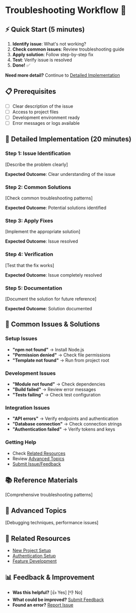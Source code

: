 # Troubleshooting Workflow 🔧

## ⚡ Quick Start (5 minutes)
1. **Identify issue**: What's not working?
2. **Check common issues**: Review troubleshooting guide
3. **Apply solution**: Follow step-by-step fix
4. **Test**: Verify issue is resolved
5. **Done!** ✅

**Need more detail?** Continue to [Detailed Implementation](#detailed-implementation)

## 📋 Prerequisites
- [ ] Clear description of the issue
- [ ] Access to project files
- [ ] Development environment ready
- [ ] Error messages or logs available

## 📖 Detailed Implementation (20 minutes)

### Step 1: Issue Identification
[Describe the problem clearly]

**Expected Outcome**: Clear understanding of the issue

### Step 2: Common Solutions
[Check common troubleshooting patterns]

**Expected Outcome**: Potential solutions identified

### Step 3: Apply Fixes
[Implement the appropriate solution]

**Expected Outcome**: Issue resolved

### Step 4: Verification
[Test that the fix works]

**Expected Outcome**: Issue completely resolved

### Step 5: Documentation
[Document the solution for future reference]

**Expected Outcome**: Solution documented

## 🔧 Common Issues & Solutions

### Setup Issues
- **"npm not found"** → Install Node.js
- **"Permission denied"** → Check file permissions
- **"Template not found"** → Run from project root

### Development Issues
- **"Module not found"** → Check dependencies
- **"Build failed"** → Review error messages
- **"Tests failing"** → Check test configuration

### Integration Issues
- **"API errors"** → Verify endpoints and authentication
- **"Database connection"** → Check connection strings
- **"Authentication failed"** → Verify tokens and keys

### Getting Help
- Check [Related Resources](#related-resources)
- Review [Advanced Topics](#advanced-topics)
- [Submit Issue/Feedback](#feedback)

## 📚 Reference Materials
[Comprehensive troubleshooting patterns]

## 🔬 Advanced Topics
[Debugging techniques, performance issues]

## 🔗 Related Resources
- [New Project Setup](01_CREATE_NEW_PROJECT.md)
- [Authentication Setup](03_AUTH_IMPLEMENTATION.md)
- [Feature Development](02_ADD_FEATURES.md)

## 📊 Feedback & Improvement
- **Was this helpful?** [👍 Yes] [👎 No]
- **What could be improved?** [Submit Feedback](#feedback)
- **Found an error?** [Report Issue](#issue-report)
